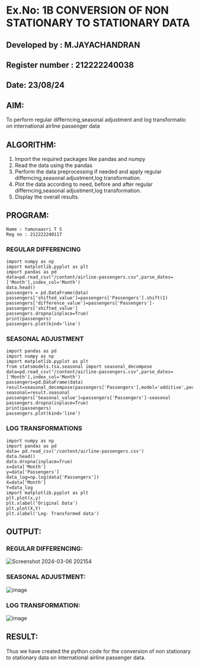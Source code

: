 # Ex.No: 1B                     CONVERSION OF NON STATIONARY TO STATIONARY DATA

## Developed by : M.JAYACHANDRAN
## Register number : 212222240038
## Date: 23/08/24

## AIM:
To perform regular differncing,seasonal adjustment and log transformatio on international airline passenger data
## ALGORITHM:
1. Import the required packages like pandas and numpy
2. Read the data using the pandas
3. Perform the data preprocessing if needed and apply regular differncing,seasonal adjustment,log transformation.
4. Plot the data according to need, before and after regular differncing,seasonal adjustment,log transformation.
5. Display the overall results.
## PROGRAM:
```
Name : Yamunaasri T S
Reg no : 212222240117
```
### REGULAR DIFFERENCING
```
import numpy as np
import matplotlib.pyplot as plt
import pandas as pd
data=pd.read_csv("/content/airline-passengers.csv",parse_dates=['Month'],index_col='Month')
data.head()
passengers = pd.DataFrame(data)
passengers['shifted_value']=passengers['Passengers'].shift(1)
passengers['difference_value']=passengers['Passengers']-passengers['shifted_value']
passengers.dropna(inplace=True)
print(passengers)
passengers.plot(kind='line')
```
### SEASONAL ADJUSTMENT
```
import pandas as pd
import numpy as np
import matplotlib.pyplot as plt
from statsmodels.tsa.seasonal import seasonal_decompose
data=pd.read_csv("/content/airline-passengers.csv",parse_dates=['Month'],index_col='Month')
passengers=pd.DataFrame(data)
result=seasonal_decompose(passengers['Passengers'],model='additive',period=1)
seasonal=result.seasonal
passengers['Seasonal_value']=passengers['Passengers']-seasonal
passengers.dropna(inplace=True)
print(passengers)
passengers.plot(kind='line')
```
### LOG TRANSFORMATIONS
```
import numpy as np
import pandas as pd
data= pd.read_csv('/content/airline-passengers.csv')
data.head()
data.dropna(inplace=True)
x=data['Month']
y=data['Passengers']
data_log=np.log(data['Passengers'])
X=data['Month']
Y=data_log
import matplotlib.pyplot as plt
plt.plot(x,y)
plt.xlabel('Original Data')
plt.plot(X,Y)
plt.xlabel('Log- Transformed data')
```

## OUTPUT:
### REGULAR DIFFERENCING:
![Screenshot 2024-03-06 202154](https://github.com/Yamunaasri/TSA_EXP1B/assets/115707860/907c96c3-9db8-4e90-9bc0-f8b8d3356440)

### SEASONAL ADJUSTMENT:
![image](https://github.com/Yamunaasri/TSA_EXP1B/assets/115707860/e1553866-2b14-473b-9847-bac2bb04ab56)

### LOG TRANSFORMATION:
![image](https://github.com/Yamunaasri/TSA_EXP1B/assets/115707860/76e7ae9b-1487-4e33-a119-2f67e925f218)

## RESULT:
Thus we have created the python code for the conversion of non stationary to stationary data on international airline passenger
data.
